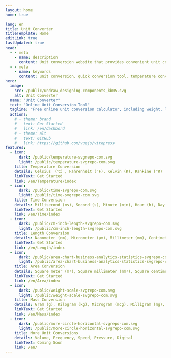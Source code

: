 ```yaml
---
layout: home
home: true

lang: en
title: Unit Converter
titleTemplate: Home
editLink: true
lastUpdated: true
head:
  - - meta
    - name: description
      content: Unit conversion website that provides convenient unit conversion services for various categories, covering temperature, length, area, time and other physical quantities. Simple operation, accurate results, meeting your unit conversion needs in study, work and life, easy conversion anytime, anywhere.
  - - meta
    - name: keywords
      content: unit conversion, quick conversion tool, temperature conversion, length conversion, area conversion, time conversion, physical quantity conversion, online unit conversion tool
hero:
  image:
    src: /public/undraw_designing-components_kb05.svg
    alt: Unit Converter
  name: "Unit Converter"
  text: "Online Unit Conversion Tool"
  tagline: "Free online unit conversion calculator, including weight, length, area, time, temperature and more unit converters"
  actions:
    # - theme: brand
    #   text: Get Started
    #   link: /en/dashbord
    # - theme: alt
    #   text: GitHub
    #   link: https://github.com/vuejs/vitepress
features:
  - icon: 
      dark: /public/temperature-svgrepo-com.svg
      light: /public/temperature-svgrepo-com.svg
    title: Temperature Conversion
    details: Celsius （℃）, Fahrenheit (°F), Kelvin (K), Rankine (°R)
    linkText: Get Started
    link: /en/Temperature/index
  - icon: 
      dark: /public/time-svgrepo-com.svg
      light: /public/time-svgrepo-com.svg
    title: Time Conversion
    details: Millisecond (ms), Second (s), Minute (min), Hour (h), Day (d)
    linkText: Get Started
    link: /en/Time/index
  - icon: 
      dark: /public/cm-inch-length-svgrepo-com.svg
      light: /public/cm-inch-length-svgrepo-com.svg
    title: Length Conversion
    details: Nanometer (nm), Micrometer (μm), Millimeter (mm), Centimeter (cm), Kilometer (km)
    linkText: Get Started
    link: /en/Length/index
  - icon: 
      dark: /public/area-chart-business-analytics-statistics-svgrepo-com.svg
      light: /public/area-chart-business-analytics-statistics-svgrepo-com.svg
    title: Area Conversion
    details: Square meter (m²), Square millimeter (mm²), Square centimeter (cm²), Square kilometer (km²)
    linkText: Get Started
    link: /en/Area/index
  - icon: 
      dark: /public/weight-scale-svgrepo-com.svg
      light: /public/weight-scale-svgrepo-com.svg
    title: Mass Conversion
    details: Gram (g), Kilogram (kg), Microgram (mcg), Milligram (mg), Ton (t)
    linkText: Get Started
    link: /en/Mass/index
  - icon: 
      dark: /public/more-circle-horizontal-svgrepo-com.svg
      light: /public/more-circle-horizontal-svgrepo-com.svg
    title: More Unit Conversions
    details: Volume, Frequency, Speed, Pressure, Digital
    linkText: Coming Soon
    link: /en/
---
```

